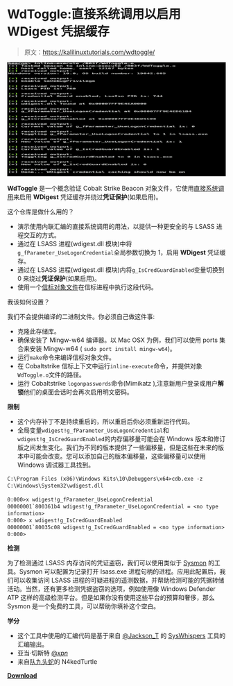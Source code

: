 # WdToggle:直接系统调用以启用 WDigest 凭据缓存

> 原文：<https://kalilinuxtutorials.com/wdtoggle/>

[![WdToggle : Direct System Calls To Enable WDigest Credential Caching](img/23ecc0880eea1988e3b78b0ee19e3563.png "WdToggle : Direct System Calls To Enable WDigest Credential Caching")](https://1.bp.blogspot.com/-bvCjZZyeJo8/YD_lDnen17I/AAAAAAAAIbs/0IPlIn47SOMQOmu8ViowBd5SAto3nhkJwCLcBGAsYHQ/s728/WdToggle%25281%2529.png)

**WdToggle** 是一个概念验证 Cobalt Strike Beacon 对象文件，它使用[直接系统调用](https://outflank.nl/blog/2019/06/19/red-team-tactics-combining-direct-system-calls-and-srdi-to-bypass-av-edr/)来启用 **WDigest** 凭证缓存并绕过**凭证保护**(如果启用)。

这个仓库是做什么用的？

*   演示使用内联汇编的直接系统调用的用法，以提供一种更安全的与 LSASS 进程交互的方式。
*   通过在 LSASS 进程(wdigest.dll 模块)中将`g_fParameter_UseLogonCredential`全局参数切换为 1，启用 **WDigest** 凭证缓存。
*   通过在 LSASS 进程(wdigest.dll 模块)内将`g_IsCredGuardEnabled`变量切换到 0 来绕过**凭证保护**(如果启用)。
*   使用一个[信标对象文件](https://www.cobaltstrike.com/help-beacon-object-files)在信标进程中执行这段代码。

我该如何设置？

我们不会提供编译的二进制文件。你必须自己做这件事:

*   克隆此存储库。
*   确保安装了 Mingw-w64 编译器。以 Mac OSX 为例，我们可以使用 ports 集合来安装 Mingw-w64 ( `sudo port install mingw-w64`)。
*   运行`make`命令来编译信标对象文件。
*   在 Cobaltstrike 信标上下文中运行`inline-execute`命令，并提供对象`WdToggle.o`文件的路径。
*   运行 Cobaltstrike `logonpasswords`命令(Mimikatz ),注意新用户登录或用户**解锁**他们的桌面会话时会再次启用明文密码。

**限制**

*   这个内存补丁不是持续重启的，所以重启后你必须重新运行代码。
*   全局变量`wdigest!g_fParameter_UseLogonCredential`和`wdigest!g_IsCredGuardEnabled`的内存偏移量可能会在 Windows 版本和修订版之间发生变化。我们为不同的版本提供了一些偏移量，但是这些在未来的版本中可能会改变。您可以添加自己的版本偏移量，这些偏移量可以使用 Windows 调试器工具找到。

```
C:\Program Files (x86)\Windows Kits\10\Debuggers\x64>cdb.exe -z C:\Windows\System32\wdigest.dll

0:000>x wdigest!g_fParameter_UseLogonCredential
00000001`800361b4 wdigest!g_fParameter_UseLogonCredential = <no type information>
0:000> x wdigest!g_IsCredGuardEnabled
00000001`80035c08 wdigest!g_IsCredGuardEnabled = <no type information>
0:000> 
```

**检测**

为了检测通过 LSASS 内存访问的凭证盗窃，我们可以使用类似于 [Sysmon](https://docs.microsoft.com/en-us/sysinternals/downloads/sysmon) 的工具。Sysmon 可以配置为记录打开 lsass.exe 进程句柄的进程。应用此配置后，我们可以收集访问 LSASS 进程的可疑进程的遥测数据，并帮助检测可能的凭据转储活动。当然，还有更多检测凭据盗窃的选项，例如使用像 Windows Defender ATP 这样的高级检测平台。但是如果你没有使用这些平台的预算和奢侈，那么 Sysmon 是一个免费的工具，可以帮助你填补这个空白。

**学分**

*   这个工具中使用的汇编代码是基于来自 [@Jackson_T](https://twitter.com/Jackson_T) 的 [SysWhispers](https://github.com/jthuraisamy/SysWhispers) 工具的汇编输出。
*   亚当·切斯特 [@_xpn_](https://twitter.com/_xpn_)
*   来自[队九头蛇](https://teamhydra.blog)的 N4kedTurtle

[**Download**](https://github.com/outflanknl/WdToggle)